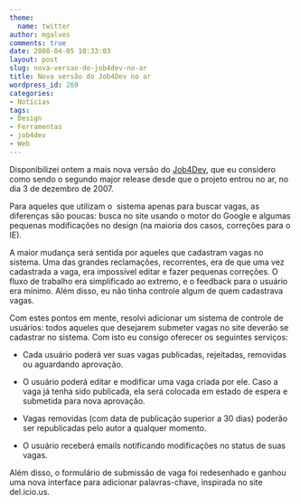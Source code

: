 ```yaml
---
theme:
  name: twitter
author: mgalves
comments: true
date: 2008-04-05 10:33:03
layout: post
slug: nova-versao-do-job4dev-no-ar
title: Nova versão do Job4Dev no ar
wordpress_id: 269
categories:
- Notícias
tags:
- Design
- Ferramentas
- job4dev
- Web
---
```


Disponibilizei ontem a mais nova versão do [Job4Dev](http://job4dev.com), que eu considero como sendo o segundo major release desde que o projeto entrou no ar, no dia 3 de dezembro de 2007.

Para aqueles que utilizam o  sistema apenas para buscar vagas, as diferenças são poucas: busca no site usando o motor do Google e algumas pequenas modificações no design (na maioria dos casos, correções para o IE).

A maior mudança será sentida por aqueles que cadastram vagas no sistema. Uma das grandes reclamações, recorrentes, era de que uma vez cadastrada a vaga, era impossível editar e fazer pequenas correções. O fluxo de trabalho era simplificado ao extremo, e o feedback para o usuário era mínimo. Além disso, eu não tinha controle algum de quem cadastrava vagas.

Com estes pontos em mente, resolvi adicionar um sistema de controle de usuários: todos aqueles que desejarem submeter vagas no site deverão se cadastrar no sistema. Com isto eu consigo oferecer os seguintes serviços:



	
  * Cada usuário poderá ver suas vagas publicadas, rejeitadas, removidas ou aguardando aprovação.

	
  * O usuário poderá editar e modificar uma vaga criada por ele. Caso a vaga já tenha sido publicada, ela será colocada em estado de espera e submetida para nova aprovação.

	
  * Vagas removidas (com data de publicação superior a 30 dias) poderão ser republicadas pelo autor a qualquer momento.

	
  * O usuário receberá emails notificando modificações no status de suas vagas.


Além disso, o formulário de submissão de vaga foi redesenhado e ganhou uma nova interface para adicionar palavras-chave, inspirada no site del.icio.us.
